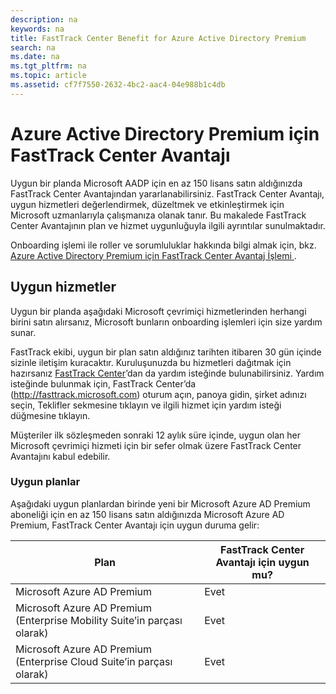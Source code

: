 ```yaml
---
description: na
keywords: na
title: FastTrack Center Benefit for Azure Active Directory Premium
search: na
ms.date: na
ms.tgt_pltfrm: na
ms.topic: article
ms.assetid: cf7f7550-2632-4bc2-aac4-04e988b1c4db
---
```

# Azure Active Directory Premium i&#231;in FastTrack Center Avantajı
Uygun bir planda Microsoft AADP için en az 150 lisans satın aldığınızda FastTrack Center Avantajından yararlanabilirsiniz. FastTrack Center Avantajı, uygun hizmetleri değerlendirmek, düzeltmek ve etkinleştirmek için Microsoft uzmanlarıyla çalışmanıza olanak tanır. Bu makalede FastTrack Center Avantajının plan ve hizmet uygunluğuyla ilgili ayrıntılar sunulmaktadır.

Onboarding işlemi ile roller ve sorumluluklar hakkında bilgi almak için, bkz. [Azure Active Directory Premium için FastTrack Center Avantaj İşlemi ](../Topic/FastTrack_Center_Benefit_Process_for_Azure_Active_Directory_Premium_.md).

## Uygun hizmetler
Uygun bir planda aşağıdaki Microsoft çevrimiçi hizmetlerinden herhangi birini satın alırsanız, Microsoft bunların onboarding işlemleri için size yardım sunar.

FastTrack ekibi, uygun bir plan satın aldığınız tarihten itibaren 30 gün içinde sizinle iletişim kuracaktır. Kuruluşunuzda bu hizmetleri dağıtmak için hazırsanız [FastTrack Center](http://fasttrack.microsoft.com/)’dan da yardım isteğinde bulunabilirsiniz. Yardım isteğinde bulunmak için, FastTrack Center’da (http://fasttrack.microsoft.com) oturum açın, panoya gidin, şirket adınızı seçin, Teklifler sekmesine tıklayın ve ilgili hizmet için yardım isteği düğmesine tıklayın.

Müşteriler ilk sözleşmeden sonraki 12 aylık süre içinde, uygun olan her Microsoft çevrimiçi hizmeti için bir sefer olmak üzere FastTrack Center Avantajını kabul edebilir.

### Uygun planlar
Aşağıdaki uygun planlardan birinde yeni bir Microsoft Azure AD Premium aboneliği için en az 150 lisans satın aldığınızda Microsoft Azure AD Premium, FastTrack Center Avantajı için uygun duruma gelir:

|Plan|FastTrack Center Avantajı için uygun mu?|
|--------|--------------------------------------------|
|Microsoft Azure AD Premium|Evet|
|Microsoft Azure AD Premium (Enterprise Mobility Suite’in parçası olarak)|Evet|
|Microsoft Azure AD Premium (Enterprise Cloud Suite’in parçası olarak)|Evet|
